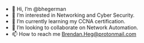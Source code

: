 - 👋 Hi, I’m @bhegerman
- 👀 I’m interested in Networking and Cyber Security.
- 🌱 I’m currently learning my CCNA certification.
- 💞️ I’m looking to collaborate on Network Automation.
- 📫 How to reach me Brendan.Heg@protonmail.com

<!---
bhegerman/bhegerman is a ✨ special ✨ repository because its `README.md` (this file) appears on your GitHub profile.
You can click the Preview link to take a look at your changes.
--->
